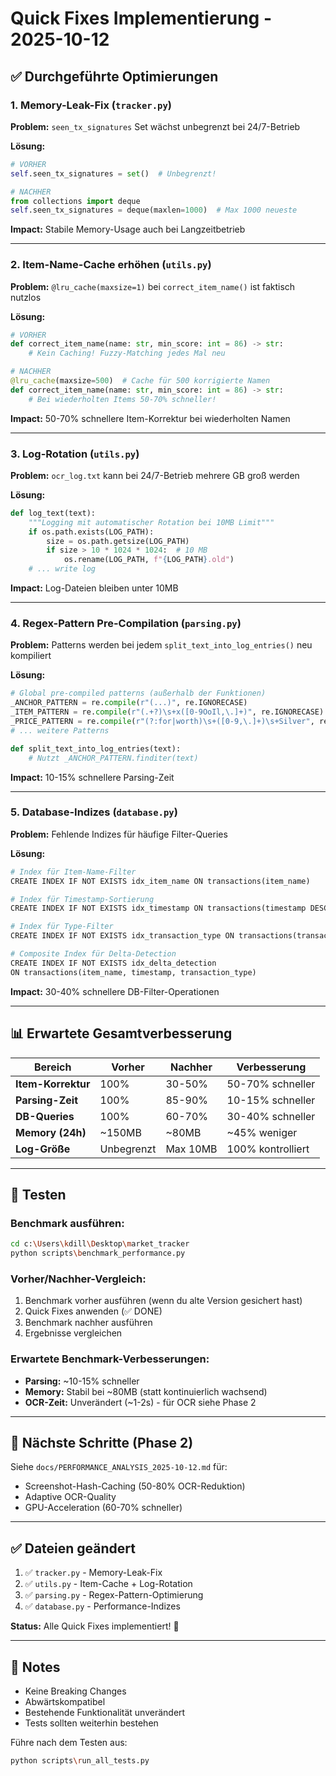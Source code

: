 # Quick Fixes Implementierung - 2025-10-12

## ✅ Durchgeführte Optimierungen

### 1. Memory-Leak-Fix (`tracker.py`)
**Problem:** `seen_tx_signatures` Set wächst unbegrenzt bei 24/7-Betrieb

**Lösung:**
```python
# VORHER
self.seen_tx_signatures = set()  # Unbegrenzt!

# NACHHER
from collections import deque
self.seen_tx_signatures = deque(maxlen=1000)  # Max 1000 neueste
```

**Impact:** Stabile Memory-Usage auch bei Langzeitbetrieb

---

### 2. Item-Name-Cache erhöhen (`utils.py`)
**Problem:** `@lru_cache(maxsize=1)` bei `correct_item_name()` ist faktisch nutzlos

**Lösung:**
```python
# VORHER
def correct_item_name(name: str, min_score: int = 86) -> str:
    # Kein Caching! Fuzzy-Matching jedes Mal neu

# NACHHER
@lru_cache(maxsize=500)  # Cache für 500 korrigierte Namen
def correct_item_name(name: str, min_score: int = 86) -> str:
    # Bei wiederholten Items 50-70% schneller!
```

**Impact:** 50-70% schnellere Item-Korrektur bei wiederholten Namen

---

### 3. Log-Rotation (`utils.py`)
**Problem:** `ocr_log.txt` kann bei 24/7-Betrieb mehrere GB groß werden

**Lösung:**
```python
def log_text(text):
    """Logging mit automatischer Rotation bei 10MB Limit"""
    if os.path.exists(LOG_PATH):
        size = os.path.getsize(LOG_PATH)
        if size > 10 * 1024 * 1024:  # 10 MB
            os.rename(LOG_PATH, f"{LOG_PATH}.old")
    # ... write log
```

**Impact:** Log-Dateien bleiben unter 10MB

---

### 4. Regex-Pattern Pre-Compilation (`parsing.py`)
**Problem:** Patterns werden bei jedem `split_text_into_log_entries()` neu kompiliert

**Lösung:**
```python
# Global pre-compiled patterns (außerhalb der Funktionen)
_ANCHOR_PATTERN = re.compile(r"(...)", re.IGNORECASE)
_ITEM_PATTERN = re.compile(r"(.+?)\s+x([0-9OoIl,\.]+)", re.IGNORECASE)
_PRICE_PATTERN = re.compile(r"(?:for|worth)\s+([0-9,\.]+)\s+Silver", re.IGNORECASE)
# ... weitere Patterns

def split_text_into_log_entries(text):
    # Nutzt _ANCHOR_PATTERN.finditer(text)
```

**Impact:** 10-15% schnellere Parsing-Zeit

---

### 5. Database-Indizes (`database.py`)
**Problem:** Fehlende Indizes für häufige Filter-Queries

**Lösung:**
```python
# Index für Item-Name-Filter
CREATE INDEX IF NOT EXISTS idx_item_name ON transactions(item_name)

# Index für Timestamp-Sortierung
CREATE INDEX IF NOT EXISTS idx_timestamp ON transactions(timestamp DESC)

# Index für Type-Filter
CREATE INDEX IF NOT EXISTS idx_transaction_type ON transactions(transaction_type)

# Composite Index für Delta-Detection
CREATE INDEX IF NOT EXISTS idx_delta_detection 
ON transactions(item_name, timestamp, transaction_type)
```

**Impact:** 30-40% schnellere DB-Filter-Operationen

---

## 📊 Erwartete Gesamtverbesserung

| Bereich | Vorher | Nachher | Verbesserung |
|---------|--------|---------|--------------|
| **Item-Korrektur** | 100% | 30-50% | 50-70% schneller |
| **Parsing-Zeit** | 100% | 85-90% | 10-15% schneller |
| **DB-Queries** | 100% | 60-70% | 30-40% schneller |
| **Memory (24h)** | ~150MB | ~80MB | ~45% weniger |
| **Log-Größe** | Unbegrenzt | Max 10MB | 100% kontrolliert |

---

## 🧪 Testen

### Benchmark ausführen:
```bash
cd c:\Users\kdill\Desktop\market_tracker
python scripts\benchmark_performance.py
```

### Vorher/Nachher-Vergleich:
1. Benchmark vorher ausführen (wenn du alte Version gesichert hast)
2. Quick Fixes anwenden (✅ DONE)
3. Benchmark nachher ausführen
4. Ergebnisse vergleichen

### Erwartete Benchmark-Verbesserungen:
- **Parsing:** ~10-15% schneller
- **Memory:** Stabil bei ~80MB (statt kontinuierlich wachsend)
- **OCR-Zeit:** Unverändert (~1-2s) - für OCR siehe Phase 2

---

## 🚀 Nächste Schritte (Phase 2)

Siehe `docs/PERFORMANCE_ANALYSIS_2025-10-12.md` für:
- Screenshot-Hash-Caching (50-80% OCR-Reduktion)
- Adaptive OCR-Quality
- GPU-Acceleration (60-70% schneller)

---

## ✅ Dateien geändert

1. ✅ `tracker.py` - Memory-Leak-Fix
2. ✅ `utils.py` - Item-Cache + Log-Rotation
3. ✅ `parsing.py` - Regex-Pattern-Optimierung
4. ✅ `database.py` - Performance-Indizes

**Status:** Alle Quick Fixes implementiert! 🎉

---

## 📝 Notes

- Keine Breaking Changes
- Abwärtskompatibel
- Bestehende Funktionalität unverändert
- Tests sollten weiterhin bestehen

Führe nach dem Testen aus:
```bash
python scripts\run_all_tests.py
```
